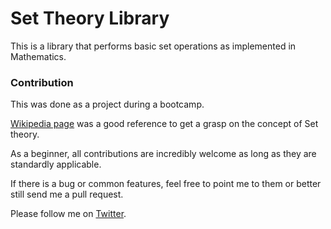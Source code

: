 Set Theory Library
==================

This is a library that performs basic set operations as implemented in Mathematics.



### Contribution

This was done as a project during a bootcamp. 

[Wikipedia page](http://en.wikipedia.org/wiki/Set_theory) was a good reference to get a grasp on the concept of Set theory.


As a beginner, all contributions are incredibly welcome as long as they are standardly applicable.

If there is a bug or common features, feel free to point me to them or better still send me a pull request.

Please follow me on [Twitter](https://twitter.com/_charmingmel).
